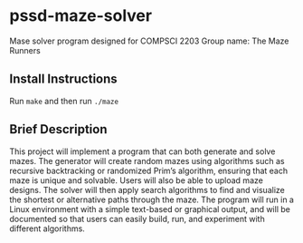 # pssd-maze-solver
Mase solver program designed for COMPSCI 2203
Group name: The Maze Runners

## Install Instructions
Run `make` and then run `./maze`

## Brief Description
This project will implement a program that can both generate and solve mazes. The generator will create random mazes using algorithms such as recursive backtracking or randomized Prim’s algorithm, ensuring that each maze is unique and solvable. Users will also be able to upload maze designs. The solver will then apply search algorithms to find and visualize the shortest or alternative paths through the maze. The program will run in a Linux environment with a simple text-based or graphical output, and will be documented so that users can easily build, run, and experiment with different algorithms.
